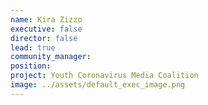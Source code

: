 ```yaml
---
name: Kira Zizzo
executive: false
director: false
lead: true
community_manager:   
position:  
project: Youth Coronavirus Media Coalition
image: ../assets/default_exec_image.png
---
```

